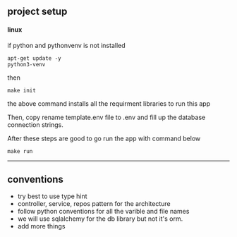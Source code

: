 ## project setup
#### linux
if python and pythonvenv is not installed
```
apt-get update -y
python3-venv
```
then
```
make init
````
the above command installs all the requirment libraries to run this app

Then, copy rename template.env file to .env and fill up the database connection strings.

After these steps are good to go run the app with command below

```
make run
```

---
## conventions
* try best to use type hint
* controller, service, repos pattern for the architecture
* follow python conventions for all the varible and file names
* we will use sqlalchemy for the db library but not it's orm. 
* add more things
